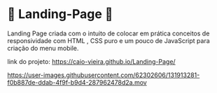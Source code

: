 # 📱 Landing-Page 📱 

Landing Page criada com o intuito de colocar em prática conceitos de responsividade com HTML , CSS puro e um pouco de JavaScript para criação do menu mobile. 

link do projeto: https://caio-vieira.github.io/Landing-Page/



https://user-images.githubusercontent.com/62302606/131913281-f0b887de-ddab-4f9f-b9d4-287962478d2a.mov



